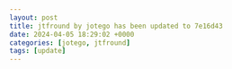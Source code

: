 ```yaml
---
layout: post
title: jtfround by jotego has been updated to 7e16d43
date: 2024-04-05 18:29:02 +0000
categories: [jotego, jtfround]
tags: [update]
---
```


